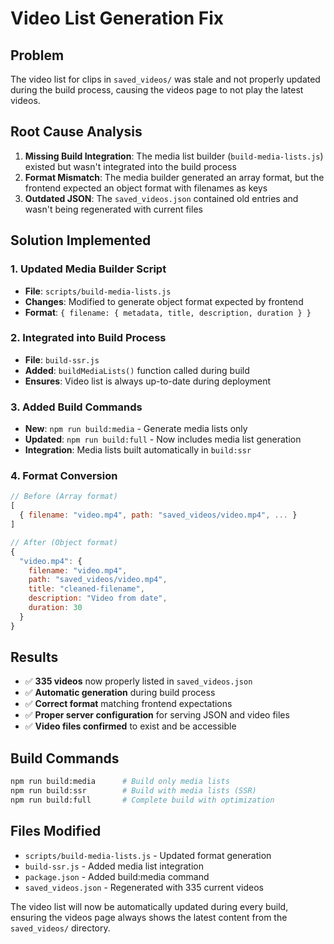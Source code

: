 # Video List Generation Fix

## Problem
The video list for clips in `saved_videos/` was stale and not properly updated during the build process, causing the videos page to not play the latest videos.

## Root Cause Analysis
1. **Missing Build Integration**: The media list builder (`build-media-lists.js`) existed but wasn't integrated into the build process
2. **Format Mismatch**: The media builder generated an array format, but the frontend expected an object format with filenames as keys
3. **Outdated JSON**: The `saved_videos.json` contained old entries and wasn't being regenerated with current files

## Solution Implemented

### 1. Updated Media Builder Script
- **File**: `scripts/build-media-lists.js`
- **Changes**: Modified to generate object format expected by frontend
- **Format**: `{ filename: { metadata, title, description, duration } }`

### 2. Integrated into Build Process
- **File**: `build-ssr.js`
- **Added**: `buildMediaLists()` function called during build
- **Ensures**: Video list is always up-to-date during deployment

### 3. Added Build Commands
- **New**: `npm run build:media` - Generate media lists only
- **Updated**: `npm run build:full` - Now includes media list generation
- **Integration**: Media lists built automatically in `build:ssr`

### 4. Format Conversion
```javascript
// Before (Array format)
[
  { filename: "video.mp4", path: "saved_videos/video.mp4", ... }
]

// After (Object format)
{
  "video.mp4": {
    filename: "video.mp4",
    path: "saved_videos/video.mp4",
    title: "cleaned-filename",
    description: "Video from date",
    duration: 30
  }
}
```

## Results
- ✅ **335 videos** now properly listed in `saved_videos.json`
- ✅ **Automatic generation** during build process
- ✅ **Correct format** matching frontend expectations
- ✅ **Proper server configuration** for serving JSON and video files
- ✅ **Video files confirmed** to exist and be accessible

## Build Commands
```bash
npm run build:media      # Build only media lists
npm run build:ssr        # Build with media lists (SSR)
npm run build:full       # Complete build with optimization
```

## Files Modified
- `scripts/build-media-lists.js` - Updated format generation
- `build-ssr.js` - Added media list integration
- `package.json` - Added build:media command
- `saved_videos.json` - Regenerated with 335 current videos

The video list will now be automatically updated during every build, ensuring the videos page always shows the latest content from the `saved_videos/` directory.
